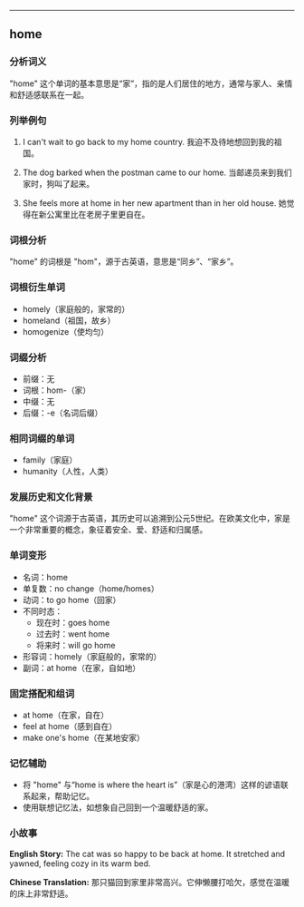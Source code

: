
---------------
## home
### 分析词义
"home" 这个单词的基本意思是“家”，指的是人们居住的地方，通常与家人、亲情和舒适感联系在一起。

### 列举例句
1. I can't wait to go back to my home country.
   我迫不及待地想回到我的祖国。

2. The dog barked when the postman came to our home.
   当邮递员来到我们家时，狗叫了起来。

3. She feels more at home in her new apartment than in her old house.
   她觉得在新公寓里比在老房子里更自在。

### 词根分析
"home" 的词根是 "hom"，源于古英语，意思是“同乡”、“家乡”。

### 词根衍生单词
- homely（家庭般的，家常的）
- homeland（祖国，故乡）
- homogenize（使均匀）

### 词缀分析
- 前缀：无
- 词根：hom-（家）
- 中缀：无
- 后缀：-e（名词后缀）

### 相同词缀的单词
- family（家庭）
- humanity（人性，人类）

### 发展历史和文化背景
"home" 这个词源于古英语，其历史可以追溯到公元5世纪。在欧美文化中，家是一个非常重要的概念，象征着安全、爱、舒适和归属感。

### 单词变形
- 名词：home
- 单复数：no change（home/homes）
- 动词：to go home（回家）
- 不同时态：
  - 现在时：goes home
  - 过去时：went home
  - 将来时：will go home
- 形容词：homely（家庭般的，家常的）
- 副词：at home（在家，自如地）

### 固定搭配和组词
- at home（在家，自在）
- feel at home（感到自在）
- make one's home（在某地安家）

### 记忆辅助
- 将 "home" 与“home is where the heart is”（家是心的港湾）这样的谚语联系起来，帮助记忆。
- 使用联想记忆法，如想象自己回到一个温暖舒适的家。

### 小故事
**English Story:**
The cat was so happy to be back at home. It stretched and yawned, feeling cozy in its warm bed.

**Chinese Translation:**
那只猫回到家里非常高兴。它伸懒腰打哈欠，感觉在温暖的床上非常舒适。

